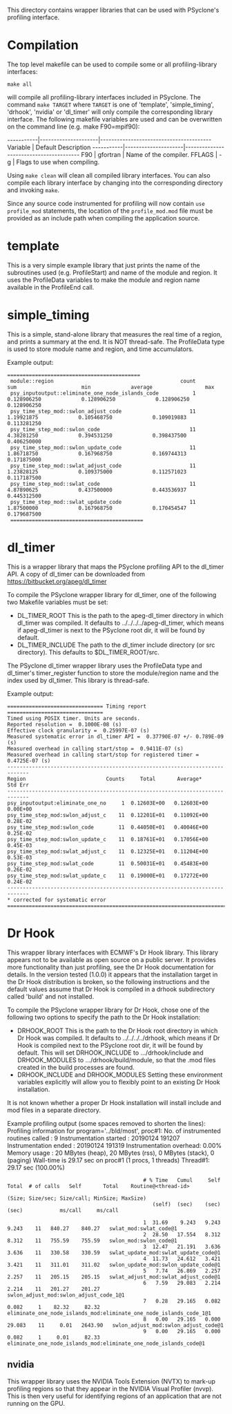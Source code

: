 This directory contains wrapper libraries that can be used with
PSyclone's profiling interface.

# Compilation #

The top level makefile can be used to compile some or all profiling-library
interfaces:

    make all

will compile all profiling-library interfaces included in
PSyclone. The command `make TARGET` where `TARGET` is one of
'template', 'simple_timing', 'drhook', 'nvidia' or 'dl_timer' will
only compile the corresponding library interface. The following
makefile variables are used and can be overwritten on the command line
(e.g. make F90=mpif90):

-----------|---------------------|----------------------------------------
Variable   |  Default                   Description
-----------|---------------------|----------------------------------------
F90        |  gfortran           |      Name of the compiler.
FFLAGS     |  -g                 |      Flags to use when compiling.

Using `make clean` will clean all compiled library interfaces. You can
also compile each library interface by changing into the corresponding
directory and invoking `make`.

Since any source code instrumented for profiling will now contain `use
profile_mod` statements, the location of the `profile_mod.mod` file
must be provided as an include path when compiling the application
source.

# template #

This is a very simple example library that just prints the name of the
subroutines used (e.g. ProfileStart) and name of the module and region.
It uses the ProfileData variables to make the module and region name
available in the ProfileEnd call.

# simple_timing #

This is a simple, stand-alone library that measures the real time of
a region, and prints a summary at the end. It is NOT thread-safe.
The ProfileData type is used to store module name and region,
and time accumulators.

Example output:

    ===========================================
     module::region                                         count           sum                     min             average                 max
     psy_inputoutput::eliminate_one_node_islands_code           1     0.128906250             0.128906250             0.128906250             0.128906250    
     psy_time_step_mod::swlon_adjust_code                      11      1.19921875             0.105468750             0.109019883             0.113281250    
     psy_time_step_mod::swlon_code                             11      4.38281250             0.394531250             0.398437500             0.406250000    
     psy_time_step_mod::swlon_update_code                      11      1.86718750             0.167968750             0.169744313             0.171875000    
     psy_time_step_mod::swlat_adjust_code                      11      1.23828125             0.109375000             0.112571023             0.117187500    
     psy_time_step_mod::swlat_code                             11      4.87890625             0.437500000             0.443536937             0.445312500    
     psy_time_step_mod::swlat_update_code                      11      1.87500000             0.167968750             0.170454547             0.179687500    
     ===========================================

# dl_timer #

This is a wrapper library that maps the PSyclone profiling API
to the dl_timer API. A copy of dl_timer can be downloaded from
https://bitbucket.org/apeg/dl_timer

To compile the PSyclone wrapper library for dl_timer, one of the following
two Makefile variables must be set:

- DL_TIMER_ROOT This is the path to the apeg-dl_timer directory in which
  dl_timer was compiled. It defaults to ../../../../apeg-dl_timer, which
  means if apeg-dl_timer is next to the PSyclone root dir, it will be found
  by default.
- DL_TIMER_INCLUDE The path to the dl_timer include directory (or src
  directory). This defaults to $DL_TIMER_ROOT/src.

The PSyclone dl_timer wrapper library uses the ProfileData type and
dl_timer's timer_register function to store the module/region name and
the index used by dl_timer. This library is thread-safe.

Example output:

    =============================== Timing report ===============================
    Timed using POSIX timer. Units are seconds.
    Reported resolution =  0.1000E-08 (s)
    Effective clock granularity =  0.25997E-07 (s)
    Measured systematic error in dl_timer API =  0.37790E-07 +/- 0.789E-09 (s)
    Measured overhead in calling start/stop =  0.9411E-07 (s)
    Measured overhead in calling start/stop for registered timer =  0.4725E-07 (s)
    -----------------------------------------------------------------------------
    Region                          Counts     Total       Average*     Std Err
    -----------------------------------------------------------------------------
    psy_inputoutput:eliminate_one_no     1  0.12603E+00   0.12603E+00  0.00E+00
    psy_time_step_mod:swlon_adjust_c    11  0.12201E+01   0.11092E+00  0.28E-02
    psy_time_step_mod:swlon_code        11  0.44050E+01   0.40046E+00  0.25E-02
    psy_time_step_mod:swlon_update_c    11  0.18761E+01   0.17056E+00  0.45E-03
    psy_time_step_mod:swlat_adjust_c    11  0.12325E+01   0.11204E+00  0.53E-03
    psy_time_step_mod:swlat_code        11  0.50031E+01   0.45483E+00  0.26E-02
    psy_time_step_mod:swlat_update_c    11  0.19000E+01   0.17272E+00  0.24E-02
    -----------------------------------------------------------------------------
    * corrected for systematic error
    =============================================================================

# Dr Hook #

This wrapper library interfaces with ECMWF's Dr Hook library. This
library appears not to be available as open source on a public
server. It provides more functionality than just profiling, see the Dr
Hook documentation for details.  In the version tested (1.0.0) it
appears that the installation target in the Dr Hook distribution is
broken, so the following instructions and the default values assume
that Dr Hook is compiled in a drhook subdirectory called 'build' and
not installed.

To compile the PSyclone wrapper library for Dr Hook, chose one of the following
two options to specify the path to the Dr Hook installation:

- DRHOOK_ROOT This is the path to the Dr Hook root directory in which
  Dr Hook was compiled. It defaults to ../../../../drhook, which
  means if Dr Hook is compiled next to the PSyclone root dir, it will be
  found by default. This will set DRHOOK_INCLUDE to .../drhook/include
  and DRHOOK_MODULES to .../drhook/build/module, so that the .mod files
  created in the build processes are found.
- DRHOOK_INCLUDE and DRHOOK_MODULES Setting these environment variables
  explicitly will allow you to flexibly point to an existing Dr Hook installation.
  
It is not known whether a proper Dr Hook installation will install
include and mod files in a separate directory.


Example profiling output (some spaces removed to shorten the lines):
										    Profiling information for program='../bld/most', proc#1:
										            No. of instrumented routines called : 9
										            Instrumentation started : 20190124 191207
										            Instrumentation   ended : 20190124 191319
										            Instrumentation overhead: 0.00%
										            Memory usage : 20 MBytes (heap), 20 MBytes (rss), 0 MBytes (stack), 0 (paging)
										            Wall-time is 29.17 sec on proc#1 (1 procs, 1 threads)
										            Thread#1:       29.17 sec (100.00%)

										        # % Time   Cumul     Self   Total  # of calls   Self       Total    Routine@<thread-id>
										                                                         (Size; Size/sec; Size/call; MinSize; MaxSize)
										           (self)  (sec)    (sec)   (sec)            ms/call     ms/call

										        1  31.69    9.243   9.243    9.243    11   840.27    840.27   swlat_mod:swlat_code@1
										        2  28.50   17.554   8.312    8.312    11   755.59    755.59   swlon_mod:swlon_code@1
										        3  12.47   21.191   3.636    3.636    11   330.58    330.59   swlat_update_mod:swlat_update_code@1
										        4  11.73   24.612   3.421    3.421    11   311.01    311.02   swlon_update_mod:swlon_update_code@1
										        5   7.74   26.869   2.257    2.257    11   205.15    205.15   swlat_adjust_mod:swlat_adjust_code@1
										        6   7.59   29.083   2.214    2.214    11   201.27    201.27   swlon_adjust_mod:swlon_adjust_code_1@1
										        7   0.28   29.165   0.082    0.082     1    82.32     82.32   eliminate_one_node_islands_mod:eliminate_one_node_islands_code_1@1
										        8   0.00   29.165   0.000   29.083    11     0.01   2643.90   swlon_adjust_mod:swlon_adjust_code@1
										        9   0.00   29.165   0.000    0.082     1     0.01     82.33   eliminate_one_node_islands_mod:eliminate_one_node_islands_code@1

nvidia
------

This wrapper library uses the NVIDIA Tools Extension (NVTX) to mark-up
profiling regions so that they appear in the NVIDIA Visual Profiler (nvvp).
This is then very useful for identifying regions of an application that are
not running on the GPU.
